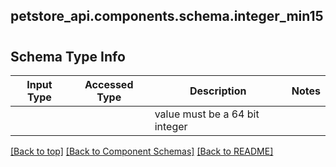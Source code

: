 <a name="top"></a>
## petstore_api.components.schema.integer_min15
# 

## Schema Type Info
Input Type | Accessed Type | Description | Notes
------------ | ------------- | ------------- | -------------
 |  |  | value must be a 64 bit integer

[[Back to top]](#top) [[Back to Component Schemas]](../../../README.md#Component-Schemas) [[Back to README]](../../../README.md)
